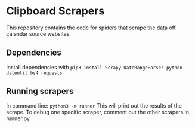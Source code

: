 # Clipboard Scrapers

This repository contains the code for spiders that scrape the data off calendar source websites.

## Dependencies

Install dependencies with `pip3 install Scrapy DateRangeParser python-dateutil bs4 requests`

## Running scrapers

In command line: `python3 -m runner`
This will print out the results of the scrape. To debug one specific scraper, comment out the other scrapers in runner.py
